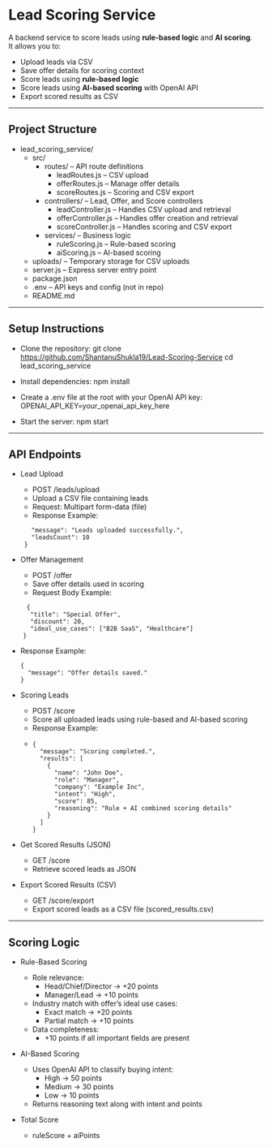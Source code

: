 # Lead Scoring Service

A backend service to score leads using **rule-based logic** and **AI scoring**.  
It allows you to:

- Upload leads via CSV  
- Save offer details for scoring context  
- Score leads using **rule-based logic**  
- Score leads using **AI-based scoring** with OpenAI API  
- Export scored results as CSV  

---

## Project Structure

- lead_scoring_service/
  - src/
    - routes/ – API route definitions
      - leadRoutes.js – CSV upload
      - offerRoutes.js – Manage offer details
      - scoreRoutes.js – Scoring and CSV export
    - controllers/ – Lead, Offer, and Score controllers
      - leadController.js – Handles CSV upload and retrieval
      - offerController.js – Handles offer creation and retrieval
      - scoreController.js – Handles scoring and CSV export
    - services/ – Business logic
      - ruleScoring.js – Rule-based scoring
      - aiScoring.js – AI-based scoring
  - uploads/ – Temporary storage for CSV uploads
  - server.js – Express server entry point
  - package.json
  - .env – API keys and config (not in repo)
  - README.md

---

## Setup Instructions

- Clone the repository:
  git clone https://github.com/ShantanuShukla19/Lead-Scoring-Service
  cd lead_scoring_service

- Install dependencies:
  npm install

- Create a .env file at the root with your OpenAI API key:
  OPENAI_API_KEY=your_openai_api_key_here

- Start the server:
  npm start

---

## API Endpoints

- Lead Upload
  - POST /leads/upload
  - Upload a CSV file containing leads
  - Request: Multipart form-data (file)
  - Response Example:
   ``` {
      "message": "Leads uploaded successfully.",
      "leadsCount": 10
    }
   ```

- Offer Management
  - POST /offer
  - Save offer details used in scoring
  - Request Body Example:
```
     {
      "title": "Special Offer",
      "discount": 20,
      "ideal_use_cases": ["B2B SaaS", "Healthcare"]
    }
```
  - Response Example:
    ```
    {
      "message": "Offer details saved."
    }
    ```
- Scoring Leads
  - POST /score
  - Score all uploaded leads using rule-based and AI-based scoring
  - Response Example:
  - ```
    {
      "message": "Scoring completed.",
      "results": [
        {
          "name": "John Doe",
          "role": "Manager",
          "company": "Example Inc",
          "intent": "High",
          "score": 85,
          "reasoning": "Rule + AI combined scoring details"
        }
      ]
    }
    ```
- Get Scored Results (JSON)
  - GET /score
  - Retrieve scored leads as JSON

- Export Scored Results (CSV)
  - GET /score/export
  - Export scored leads as a CSV file (scored_results.csv)

---

## Scoring Logic

- Rule-Based Scoring
  - Role relevance:
    - Head/Chief/Director → +20 points
    - Manager/Lead → +10 points
  - Industry match with offer’s ideal use cases:
    - Exact match → +20 points
    - Partial match → +10 points
  - Data completeness:
    - +10 points if all important fields are present

- AI-Based Scoring
  - Uses OpenAI API to classify buying intent:
    - High → 50 points
    - Medium → 30 points
    - Low → 10 points
  - Returns reasoning text along with intent and points

- Total Score
  - ruleScore + aiPoints
